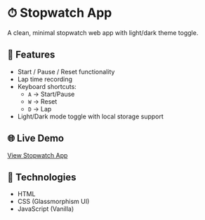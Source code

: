 # ⏱ Stopwatch App

A clean, minimal stopwatch web app with light/dark theme toggle.

## 🔧 Features
- Start / Pause / Reset functionality
- Lap time recording
- Keyboard shortcuts:
  - `A` → Start/Pause
  - `W` → Reset
  - `D` → Lap
- Light/Dark mode toggle with local storage support

## 🌐 Live Demo
[View Stopwatch App](https://RB1507.github.io/stopwatch-app/)

## 📁 Technologies
- HTML
- CSS (Glassmorphism UI)
- JavaScript (Vanilla)

